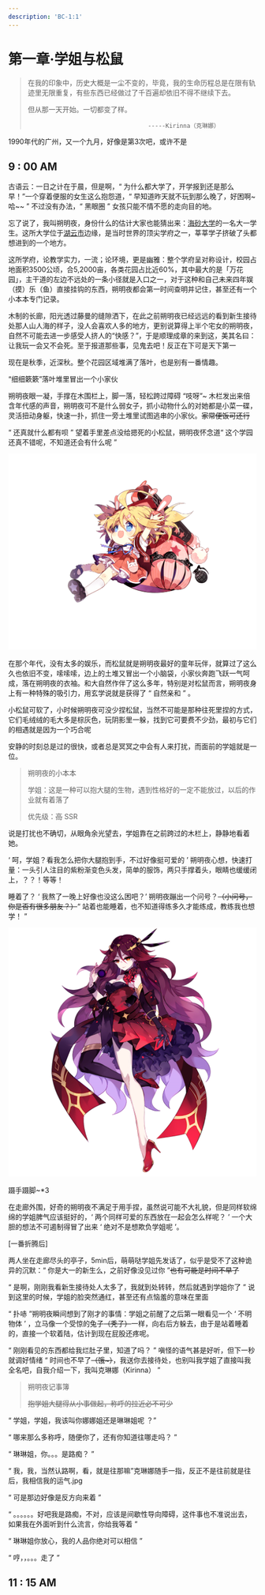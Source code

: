 ```yaml
---
description: 'BC-1:1'
---
```


# 第一章·学姐与松鼠

> 在我的印象中，历史大概是一尘不变的，毕竟，我的生命历程总是在限有轨迹里无限重复，有些东西已经做过了千百遍却依旧不得不继续下去。
>
> 但从那一天开始。一切都变了样。
>
>                                       -----Kirinna（克琳娜）

1990年代的广州，又一个九月，好像是第3次吧，或许不是

## 9 : 00 AM

古语云：一日之计在于晨，但是啊，“ 为什么都大学了，开学报到还是那么早！”一个穿着便服的女生这么抱怨道，“ 早知道昨天就不玩到那么晚了，好困啊~哈~~ ” 不过没有办法，“ 黑眼圈 ” 女孩只能不情不愿的走向目的地。

忘了说了，我叫朔明夜，身份什么的估计大家也能猜出来：[海砂大学](../../hg/1/h.md#hai-sha-da-xue)的一名大一学生。这所大学位于[湖云市](../../hg/1/h.md#hu-yun-shi)边缘，是当时世界的顶尖学府之一，莘莘学子挤破了头都想进到的一个地方。

这所学府，论教学实力，一流；论环境，更是幽雅：整个学府呈对称设计，校园占地面积3500公顷，合5,2000亩，各类花园占比近60%，其中最大的是「万花园」，主干道的左边不远处的一条小径就是入口之一，对于这种和自己未来四年娱（摸）乐（鱼）直接挂钩的东西，朔明夜都会第一时间查明并记住，甚至还有一个小本本专门记录。

木制的长廊，阳光透过藤曼的缝隙洒下，在此之前朔明夜已经远远的看到新生接待处那人山人海的样子，没人会喜欢人多的地方，更别说算得上半个宅女的朔明夜，自然不可能去进一步感受人挤人的“快感？”，于是顺理成章的来到这，美其名曰：让我玩一会又不会死。至于报道那些事，见鬼去吧！反正在下可是天下第一

现在是秋季，近深秋。整个花园区域堆满了落叶，也是别有一番情趣。

“细细簌簌”落叶堆里冒出一个小家伙

朔明夜眼一凝，手撑在木围栏上，脚一落，轻松跨过障碍 “吱呀”~ 木栏发出来倍含年代感的声音，朔明夜可不是什么弱女子，抓小动物什么的对她都是小菜一碟，灵活扭动身躯，快速一扑，抓住一旁土堆里试图逃串的小家伙。~~家常便饭可还行~~

“ 还真就什么都有呗 ” 望着手里差点没给摁死的小松鼠，朔明夜怀念道“ 这个学园还真不错呢，不知道还会有什么呢 ”

![&#x6714;&#x660E;&#x591C;&#x5750;&#x5728;&#x67AB;&#x53F6;&#x5806;](../../.gitbook/assets/image%20%286%29.png)

在那个年代，没有太多的娱乐，而松鼠就是朔明夜最好的童年玩伴，就算过了这么久也依旧不变，嗦嗦嗦，边上的土堆又冒出一个小脑袋，小家伙奔跑飞跃一气呵成，落在朔明夜的衣袖。和大自然作伴了这么多年，特别是对松鼠而言，朔明夜身上有一种特殊的吸引力，用玄学说就是获得了 “ 自然亲和 ” 。

小松鼠可软了，小时候朔明夜可没少捏松鼠，当然不可能是那种往死里捏的方式，它们毛绒绒的毛大多是棕灰色，玩阴影里一躲，找到它可要费不少劲，最初与它们的相遇就是因为一个巧合呢

安静的时刻总是过的很快，或者总是冥冥之中会有人来打扰，而面前的学姐就是一位。

> 朔明夜的小本本
>
> 学姐：这是一种可以抱大腿的生物，遇到性格好的一定不能放过，以后的作业就有着落了
>
> 优先级：~~高~~  SSR

说是打扰也不确切，从眼角余光望去，学姐靠在之前跨过的木栏上，静静地看着她。

‘ 呵，学姐？看我怎么把你大腿抱到手，不过好像挺可爱的 ’ 朔明夜心想，快速打量：一头引人注目的紫粉渐变色头发，简单的服饰，两只手撑着头，眼睛也缓缓闭上，？？！等等！

睡着了？ ‘ 我熬了一晚上好像也没这么困吧？’ 朔明夜蹦出一个问号？~~（小问号，你是否有很多朋友？）~~“ 站着也能睡着，也不知道得练多久才能练成，教练我也想学！ ”

![&#x514B;&#x7433;&#x5A1C;](../../.gitbook/assets/069-1.png)

蹑手蹑脚~\*3

在走廊外围，好奇的朔明夜不满足于用手捏，虽然说可能不大礼貌，但是同样软绵绵的学姐脾气应该挺好的，‘ 两个同样可爱的东西放在一起会怎么样呢？ ’ 一个大胆的想法不可遏制得冒了出来 ‘ 绝对不是想欺负学姐呢 ’。

\[一番折腾后\]

两人坐在走廊尽头的亭子，5min后，萌萌哒学姐先发话了，似乎是受不了这种诡异的沉默：“ 你是大一的新生么，之前好像没见过你 ”~~也有可能是时间不早了~~

“ 是啊，刚刚我看新生接待处人太多了，我就到处转转，然后就遇到学姐你了 ” 说到这里的时候，学姐的脸突然通红，甚至还有点恼羞的意味在里面

“ 扑哧 ”朔明夜瞬间想到了刚才的事情：学姐之前醒了之后第一眼看见一个 ‘ 不明物体 ’ ，立马像一个受惊的兔子~~（秃子）~~一样，向右后方躲去，由于是站着睡着的，直接一个软着陆，估计到现在屁股还疼呢。

“ 刚刚看见的东西都给我烂肚子里，知道了吗？ ” 嗔怪的语气甚是好听，但下一秒就调好情绪 “ 时间也不早了~~（饿~）~~，我送你去接待处，也别叫我学姐了直接叫我全名吧，自我介绍一下，我叫克琳娜（Kirinna） ”

> 朔明夜记事簿
>
> ~~抱学姐大腿得从小事做起，称呼的拉近必不可少~~

“ 学姐，学姐，我该叫你娜娜姐还是琳琳姐呢 ？”

“ 哪来那么多称呼，随便你了，还有你知道往哪走吗？ ”

“ 琳琳姐，你。。。是路痴？ ”

“ 我，我，当然认路啊，看，就是往那嘛”克琳娜随手一指，反正不是往前就是往后，我相信我的运气.jpg

“ 可是那边好像是反方向来着 ”

“ 。。。。。。好吧我是路痴，不对，应该是间歇性导向障碍，这件事也不准说出去，如果我在外面听到什么流言，你给我等着 ”

“ 琳琳姐你放心，我的人品你绝对可以相信 ”

“ 哼，，。。。走了 ”

## 11 : 15 AM



